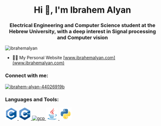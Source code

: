 <h1 align="center">Hi 👋, I'm Ibrahem Alyan</h1>
<h3 align="center">Electrical Engineering and Computer Science student at the Hebrew University, with a deep interest in Signal processing and Computer vision</h3>

<p align="left"> <img src="https://komarev.com/ghpvc/?username=ibrahemalyan&label=Profile%20views&color=0e75b6&style=flat" alt="ibrahemalyan" /> </p>

- 👨‍💻 My Personal Website [www.ibrahemalyan.com](www.ibrahemalyan.com)

<h3 align="left">Connect with me:</h3>
<p align="left">
<a href="https://linkedin.com/in/ibrahem-alyan-44026919b" target="blank"><img align="center" src="https://raw.githubusercontent.com/rahuldkjain/github-profile-readme-generator/master/src/images/icons/Social/linked-in-alt.svg" alt="ibrahem-alyan-44026919b" height="30" width="40" /></a>
</p>

<h3 align="left">Languages and Tools:</h3>
<p align="left"> <a href="https://www.cprogramming.com/" target="_blank" rel="noreferrer"> <img src="https://raw.githubusercontent.com/devicons/devicon/master/icons/c/c-original.svg" alt="c" width="40" height="40"/> </a> <a href="https://www.w3schools.com/cpp/" target="_blank" rel="noreferrer"> <img src="https://raw.githubusercontent.com/devicons/devicon/master/icons/cplusplus/cplusplus-original.svg" alt="cplusplus" width="40" height="40"/> </a> <a href="https://cloud.google.com" target="_blank" rel="noreferrer"> <img src="https://www.vectorlogo.zone/logos/google_cloud/google_cloud-icon.svg" alt="gcp" width="40" height="40"/> </a> <a href="https://www.java.com" target="_blank" rel="noreferrer"> <img src="https://raw.githubusercontent.com/devicons/devicon/master/icons/java/java-original.svg" alt="java" width="40" height="40"/> </a> <a href="https://www.python.org" target="_blank" rel="noreferrer"> <img src="https://raw.githubusercontent.com/devicons/devicon/master/icons/python/python-original.svg" alt="python" width="40" height="40"/> </a> </p>
